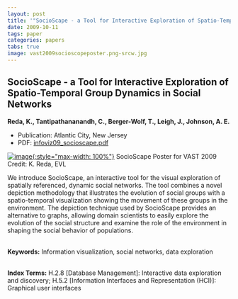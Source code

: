 ```yaml
---
layout: post
title: '"SocioScape - a Tool for Interactive Exploration of Spatio-Temporal Group Dynamics in Social Networks"'
date: 2009-10-11
tags: paper
categories: papers
tabs: true
image: vast2009socioscopeposter.png-srcw.jpg
---
```


## SocioScape - a Tool for Interactive Exploration of Spatio-Temporal Group Dynamics in Social Networks
**Reda, K., Tantipathananandh, C., Berger-Wolf, T., Leigh, J., Johnson, A. E.**
- Publication: Atlantic City, New Jersey
- PDF: [infoviz09_socioscape.pdf](/documents/infoviz09_socioscape.pdf)


[![image](https://www.evl.uic.edu/output/originals/vast2009socioscopeposter.png-srcw.jpg){:style="max-width: 100%"}](https://www.evl.uic.edu/output/originals/vast2009socioscopeposter.png-srcw.jpg)
SocioScape Poster for VAST 2009
Credit: K. Reda, EVL

We introduce SocioScape, an interactive tool for the visual exploration of spatially referenced, dynamic social networks. The tool combines a novel depiction methodology that illustrates the evolution of social groups with a spatio-temporal visualization showing the movement of these groups in the environment. The depiction technique used by SocioScape provides an alternative to graphs, allowing domain scientists to easily explore the evolution of the social structure and examine the role of the environment in shaping the social behavior of populations.<br><br>

<strong>Keywords:</strong> Information visualization, social networks, data exploration<br><br>

<strong>Index Terms:</strong> H.2.8 [Database Management]: Interactive data exploration and discovery; H.5.2 [Information Interfaces and Representation (HCI)]: Graphical user interfaces